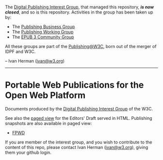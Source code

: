 The [Digital Publishing Interest Group](https://www.w3.org/dpub/IG), that managed this repository, ***is now closed***, and so is this repository. Activities in the group has been taken up by:

* The [Publishing Business Group](https://www.w3.org/publishing/groups/publ-bg)
* The [Publishing Working Group](https://www.w3.org/publishing/groups/publ-bg)
* The [EPUB 3 Community Group](https://www.w3.org/publishing/groups/epub3-cg)

All these groups are part of the [Publishing@W3C](https://www.w3.org/publishing), born out of the merger of IDPF and W3C.

– Ivan Herman (ivan@w3.org)

---

Portable Web Publications for the Open Web Platform
===================================================

Documents produced by the [Digital Publishing Interest Group](http://www.w3.org/dpub/IG) of the W3C.

See also the [paged view](http://w3c.github.io/dpub-pwp/) for the Editors' Draft served in HTML. Publishing snapshots are also available in paged view:

* [FPWD](http://w3c.github.io/dpub-pwp/publishing-snapshots/FPWD/Overview.html)


If you are member of the interest group, and you wish to contribute to the content of this repo, please contact Ivan Herman (<ivan@w3.org>), giving them your github login.
